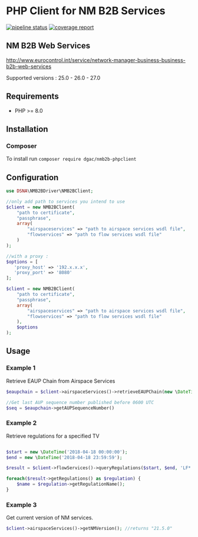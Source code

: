 # PHP Client for NM B2B Services #

[![pipeline status](https://gitlab.asap.dsna.fr/asap/nmb2b-phpclient/badges/master/pipeline.svg)](https://gitlab.asap.dsna.fr/asap/nmb2b-phpclient/commits/master) [![coverage report](https://gitlab.asap.dsna.fr/asap/nmb2b-phpclient/badges/master/coverage.svg)](https://gitlab.asap.dsna.fr/asap/nmb2b-phpclient/commits/master)

## NM B2B Web Services

http://www.eurocontrol.int/service/network-manager-business-business-b2b-web-services

Supported versions : 25.0 - 26.0 - 27.0

## Requirements

* PHP >= 8.0

## Installation

### Composer

To install run `composer require dgac/nmb2b-phpclient`

## Configuration

```php
use DSNA\NMB2BDriver\NMB2BClient;

//only add path to services you intend to use
$client = new NMB2BClient(
    "path to certificate", 
    "passphrase", 
    array(
        "airspaceservices" => "path to airspace services wsdl file",
        "flowservices" => "path to flow services wsdl file"
    )
);

//with a proxy :
$options = [
   'proxy_host' => '192.x.x.x',
   'proxy_port' => '8080'
];

$client = new NMB2BClient(
    "path to certificate", 
    "passphrase", 
    array(
        "airspaceservices" => "path to airspace services wsdl file",
        "flowservices" => "path to flow services wsdl file"
    ),
    $options
);

```

## Usage

### Example 1

Retrieve EAUP Chain from Airspace Services

```php
$eaupchain = $client->airspaceServices()->retrieveEAUPChain(new \DateTime('now'));

//Get last AUP sequence number published before 0600 UTC
$seq = $eaupchain->getAUPSequenceNumber()
```

### Example 2

Retrieve regulations for a specified TV

```php

$start = new \DateTime('2018-04-18 00:00:00');
$end = new \DateTime('2018-04-18 23:59:59');

$result = $client->flowServices()->queryRegulations($start, $end, 'LF*');

foreach($result->getRegulations() as $regulation) {
    $name = $regulation->getRegulationName();
}

```

### Example 3

Get current version of NM services.

```php
$client->airspaceServices()->getNMVersion(); //returns "21.5.0"
```
